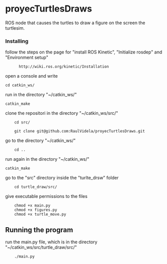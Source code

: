# proyecTurtlesDraws

ROS node that causes the turtles to draw a figure on the screen the turtlesim.

### Installing

follow the steps on the page for "install ROS Kinetic", "Initialize rosdep" and "Environment setup"
    
```
      http://wiki.ros.org/kinetic/Installation
```

open a console and write

```
cd catkin_ws/
```

run in the directory "~/catkin_ws/"

```
catkin_make
```

clone the repositori in the directory "~/catkin_ws/src/"

```
    cd src/
    
    git clone git@github.com:RaulVidela/proyecTurtlesDraws.git
```

go to the directory "~/catkin_ws/" 

```
    cd ..
```

run again in the directory "~/catkin_ws/"

```
catkin_make
```

go to the "src" directory inside the "turlte_drsw" folder

```
    cd turtle_draw/src/
```

give executable permissions to the files
```
    chmod +x main.py
    chmod +x figures.py
    chmod +x turtle_move.py
```

## Running the program

run the main.py file, which is in the directory "~/catkin_ws/src/turtle_draw/src/"

```
    ./main.py
``` 
